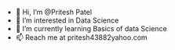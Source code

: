 - 👋 Hi, I’m @Pritesh Patel
- 👀 I’m interested in Data Science
- 🌱 I’m currently learning Basics of data Science
- 📫 Reach me at pritesh43882yahoo.com


<!---
pritesh4388/pritesh4388 is a ✨ special ✨ repository because its `README.md` (this file) appears on your GitHub profile.
You can click the Preview link to take a look at your changes.
--->
